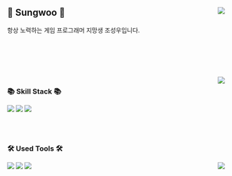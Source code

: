 <div align="left">


<img align="right" src="http://mazassumnida.wtf/api/v2/generate_badge?boj=sungwoo123"/>

<h2> 👋 Sungwoo 👋 </h2>
<p>
항상 노력하는 게임 프로그래머 지망생 조성우입니다.
</p>

</div>

<div align="left">

<br>
<br>
<br>
<br>
<br>

<img align="right" src="https://github-readme-stats.vercel.app/api/top-langs/?username=Chosungwoo123&layout=compact"/>


<h3> 📚 Skill Stack 📚 </h3>

<p>
<img src="https://img.shields.io/badge/C-A8B9CC?style=flat-square&logo=C&logoColor=white"/>                   
<img src="https://img.shields.io/badge/C++-00599C?style=flat-square&logo=C++&logoColor=white"/>
<img src="https://img.shields.io/badge/Unity-000000?style=flat-square&logo=Unity&logoColor=white"/>
</p>

<br>
<br>
  
<h3> 🛠 Used Tools 🛠 </h3>

<img src="https://img.shields.io/badge/Rider-000000?style=flat-square&logo=rider&logoColor=white"/>
<img src="https://img.shields.io/badge/Github-181717?style=flat-square&logo=github&logoColor=white"/>
<img src="https://img.shields.io/badge/Visual%20Studio-5C2D91?style=flat-square&logo=visualstudio&logoColor=white"/>

<img align="right" src="https://github-readme-stats.vercel.app/api?username=Chosungwoo123&show_icons=true&theme=cobalt">

</div>
